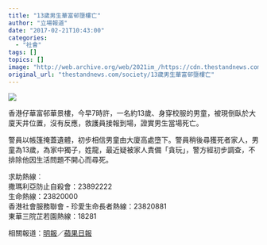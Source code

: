 ```yaml
---
title: "13歲男生華富邨墮樓亡"
author: "立場報道"
date: "2017-02-21T10:43:00"
categories:
  - "社會"
tags: []
topics: []
image: "http://web.archive.org/web/2021im_/https://cdn.thestandnews.com/media/photos/cache/pexels-photo-110147_tcAXQ_1200x0.png"
original_url: "thestandnews.com/society/13歲男生華富邨墮樓亡"
---
```

![](http://web.archive.org/web/2021im_/https://cdn.thestandnews.com/media/photos/cache/pexels-photo-110147_tcAXQ_1200x0.png)

香港仔華富邨華景樓，今早7時許，一名約13歲、身穿校服的男童，被現倒臥於大廈天井位置，沒有反應，救護員接報到場，證實男生當場死亡。

警員以帳篷掩蓋遺體，初步相信男童由大廈高處墮下。警員稍後尋獲死者家人，男童為13歲，為家中獨子，姓龍，最近疑被家人責備「貪玩」，警方經初步調查，不排除他因生活問題不開心而尋死。

求助熱線︰  
撒瑪利亞防止自殺會：23892222  
生命熱線：23820000  
香港社會服務聯會 - 珍愛生命長者熱線：23820881  
東華三院芷若園熱線︰18281

相關報道：[明報](http://web.archive.org/web/20210629033338/http://news.mingpao.com/ins/instantnews/web_tc/article/20170221/s00001/1487639169719)／[蘋果日報](http://web.archive.org/web/20210629033338/http://hk.apple.nextmedia.com/realtime/breaking/20170221/56331470)